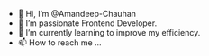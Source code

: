 - 👋 Hi, I’m @Amandeep-Chauhan
- 👀 I’m passionate Frontend Developer.
- 🌱 I’m currently learning to improve my efficiency.
- 📫 How to reach me ...
